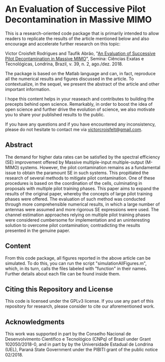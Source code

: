 # An Evaluation of Successive Pilot Decontamination in Massive MIMO

This is a research-oriented code package that is primarily intended to allow readers to replicate the results of the article mentioned below and also encourage and accelerate further research on this topic:

Victor Croisfelt Rodrigues and Taufik Abrão, "[An Evaluation of Successive Pilot Decontamination in Massive MIMO](https://doi.org/10.5433/1679-0375.2018v39n2p10)", Semina: Ciências Exatas e Tecnológicas, Londrina, Brazil, v. 39, n. 2, ago./dez. 2018. 

The package is based on the Matlab language and can, in fact, reproduce all the numerical results and figures discussed in the article. To contextualize, in the sequel, we present the abstract of the article and other important information.

I hope this content helps in your reaseach and contributes to building the precepts behind open science. Remarkably, in order to boost the idea of open science and further drive the evolution of science, we also motivate you to share your published results to the public.

If you have any questions and if you have encountered any inconsistency, please do not hesitate to contact me via victorcroisfelt@gmail.com.

## Abstract
The demand for higher data rates can be satisfied by the spectral efficiency (SE) improvement offered by Massive multiple-input multiple-output (M-MIMO) systems. However, the pilot contamination remains as a fundamental issue to obtain the paramount SE in such systems. This propitiated the research of several methods to mitigate pilot contamination. One of these procedures is based on the coordination of the cells, culminating in proposals with multiple pilot training phases. This paper aims to expand the results of the original paper, whereby the concepts of large pilot training phases were offered. The evaluation of such method was conducted through more comprehensible numerical results, in which a large number of antennas were assumed and more rigorous SE expressions were used. The channel estimation approaches relying on multiple pilot training phases were considered cumbersome for implementation and an uninteresting solution to overcome pilot contamination; contradicting the results presented in the genuine paper.

## Content
From this code package, all figures reported in the above article can be simulated. To do this, you can run the script "simulationAllFigures.m", which, in its turn, calls the files labeled with "function" in their names. Further details about each file can be found inside them.

## Citing this Repository and License
This code is licensed under the GPLv3 license. If you use any part of this repository for research, please consider to cite our aforementioned work.

## Acknowledgments
This work was supported in part by the Conselho Nacional de Desenvolvimento Científico e Tecnológico (CNPq) of Brazil under Grant 102050/2018-0, and in part by by the Universidade Estadual de Londrina (UEL), Paraná State Government under the PIBITI grant of the public notice 02/2018.
